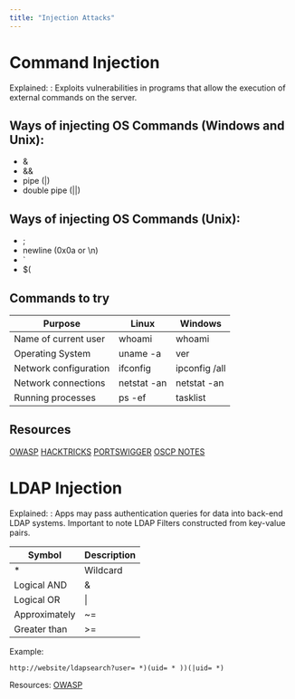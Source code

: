 ```yaml
---
title: "Injection Attacks"
---
```

# Command Injection 

Explained:
: Exploits vulnerabilities in programs that allow the execution of external commands on the server.

## Ways of injecting OS Commands (Windows and Unix):
- &
- &&
- pipe (|)
- double pipe (||)

## Ways of injecting OS Commands (Unix):
- ;
- newline (0x0a or \n)
- `
- $(


## Commands to try

| Purpose               | Linux                 | Windows        |
|-----------------------|-----------------------|----------------|
| Name of current user  | whoami                | whoami         |
| Operating System      | uname -a              | ver            |
| Network configuration | ifconfig              | ipconfig /all  |
| Network connections   | netstat -an           | netstat -an    |
| Running processes     | ps -ef                | tasklist       |


## Resources
[OWASP](https://owasp.org/www-community/attacks/Command_Injection)
[HACKTRICKS](https://book.hacktricks.xyz/pentesting-web/command-injection)
[PORTSWIGGER](https://portswigger.net/web-security/os-command-injection)
[OSCP NOTES](https://gabb4r.gitbook.io/oscp-notes/cheatsheet/command-injection-cheatsheet)


# LDAP Injection

Explained:
: Apps may pass authentication queries for data into back-end LDAP systems. Important to note LDAP Filters constructed from key-value pairs. 


| Symbol | Description |
| ---- | ---- |
| * | Wildcard |
| Logical AND | & |
| Logical OR | \| |
| Approximately  | ~= |
| Greater than | >= |

Example:
```
http://website/ldapsearch?user= *)(uid= * ))(|uid= *)
```

Resources:
[OWASP](https://cheatsheetseries.owasp.org/cheatsheets/LDAP_Injection_Prevention_Cheat_Sheet.html)


